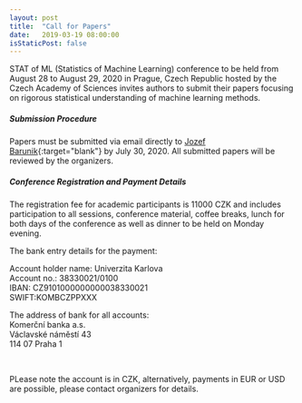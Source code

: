```yaml
---
layout: post
title:  "Call for Papers"
date:   2019-03-19 08:00:00
isStaticPost: false
---
```

STAT of ML (Statistics of Machine Learning) conference to be held from August 28 to August 29, 2020 in Prague, Czech Republic hosted by the Czech Academy of Sciences invites authors to submit their papers focusing on rigorous statistical understanding of machine learning methods.

##### Submission Procedure

Papers must be submitted via email directly to [Jozef Barunik](https://barunik.github.io){:target="blank"} by July 30, 2020. All submitted papers will be reviewed by the organizers.<br/>

##### Conference Registration and Payment Details

The registration fee for academic participants is 11000 CZK and includes participation to all sessions, conference material, coffee breaks, lunch for both days of the conference as well as dinner to be held on Monday evening.

The bank entry details for the payment:

Account holder name: Univerzita Karlova <br/>
Account no.: 38330021/0100 <br/>
IBAN: CZ9101000000000038330021 <br/>
SWIFT:KOMBCZPPXXX <br/>

The address of bank for all accounts: <br/>
Komerční banka a.s. <br/>
Václavské náměstí 43 <br/>
114 07    Praha 1 <br/>

<br/>

PLease note the account is in CZK, alternatively, payments in EUR or USD are possible, please contact organizers for details.
